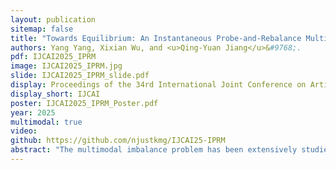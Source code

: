 ```yaml
---
layout: publication
sitemap: false
title: "Towards Equilibrium: An Instantaneous Probe-and-Rebalance Multimodal Learning Approach"
authors: Yang Yang, Xixian Wu, and <u>Qing-Yuan Jiang</u>&#9768;.
pdf: IJCAI2025_IPRM
image: IJCAI2025_IPRM.jpg
slide: IJCAI2025_IPRM_slide.pdf
display: Proceedings of the 34rd International Joint Conference on Artificial Intelligence
display_short: IJCAI
poster: IJCAI2025_IPRM_Poster.pdf
year: 2025
multimodal: true
video: 
github: https://github.com/njustkmg/IJCAI25-IPRM
abstract: "The multimodal imbalance problem has been extensively studied to prevent the undesirable scenario where multimodal performance falls below that of unimodal models. However, existing methods typically assess the strength of modalities and perform learning simultaneously under the imbalanced status. This deferred strategy fails to rebalance multimodal learning instantaneously, leading to performance degeneration. To address this, we propose a novel multimodal learning approach, termed instantaneous probe-and-rebalance multimodal learning (IPRM), which employs a two-pass forward method to first probe (but not learn) and then perform rebalanced learning under the balanced status. Concretely, we first employ the geodesic multimodal mixup (GMM) to incorporate fusion representation and probe modality strength in the first forward phase. Then the weights are instantaneously recalibrated based on the probed strength, facilitating balanced training via the second forward pass. This process is applied dynamically throughout the entire training process. Extensive experiments reveal that our proposed IPRM outperforms all baselines, achieving state-of-the-art (SOTA) performance on numerous widely used datasets. The code is available at https://github.com/njustkmg/IJCAI25-IPRM."
---
```

